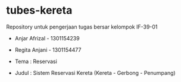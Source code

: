 # tubes-kereta
Repository untuk pengerjaan tugas bersar kelompok
  IF-39-01
- Anjar Afrizal - 1301154239
- Regita Anjani - 1301154477

- Tema  : Reservasi
- Judul : Sistem Reservasi Kereta (Kereta - Gerbong - Penumpang)

